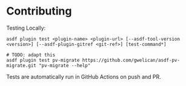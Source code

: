 # Contributing

Testing Locally:

```shell
asdf plugin test <plugin-name> <plugin-url> [--asdf-tool-version <version>] [--asdf-plugin-gitref <git-ref>] [test-command*]

# TODO: adapt this
asdf plugin test pv-migrate https://github.com/gwelican/asdf-pv-migrate.git "pv-migrate --help"
```

Tests are automatically run in GitHub Actions on push and PR.
